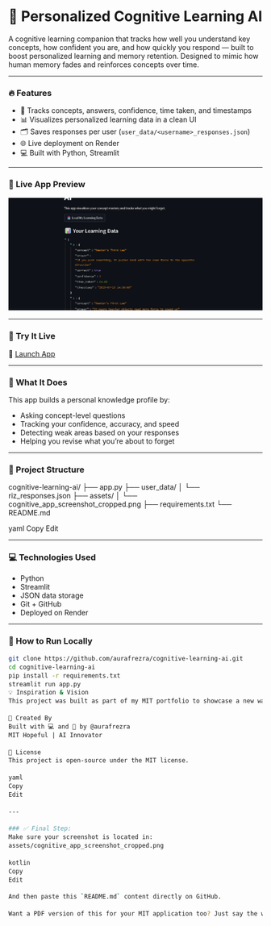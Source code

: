 # 🧠 Personalized Cognitive Learning AI

A cognitive learning companion that tracks how well you understand key concepts, how confident you are, and how quickly you respond — built to boost personalized learning and memory retention. Designed to mimic how human memory fades and reinforces concepts over time.

---

### 🔥 Features
- 🧠 Tracks concepts, answers, confidence, time taken, and timestamps
- 📊 Visualizes personalized learning data in a clean UI
- 🗂️ Saves responses per user (`user_data/<username>_responses.json`)
- 🌐 Live deployment on Render
- 💻 Built with Python, Streamlit

---

### 📸 Live App Preview

![App Screenshot](assets/cognitive_app_screenshot_cropped.png)

---

### 🚀 Try It Live

🔗 [Launch App](https://cognitive-learning-ai.onrender.com)

---

### 🧠 What It Does

This app builds a personal knowledge profile by:
- Asking concept-level questions
- Tracking your confidence, accuracy, and speed
- Detecting weak areas based on your responses
- Helping you revise what you’re about to forget

---

### 📁 Project Structure

cognitive-learning-ai/
├── app.py
├── user_data/
│ └── riz_responses.json
├── assets/
│ └── cognitive_app_screenshot_cropped.png
├── requirements.txt
└── README.md

yaml
Copy
Edit

---

### 💻 Technologies Used

- Python
- Streamlit
- JSON data storage
- Git + GitHub
- Deployed on Render

---

### 🧾 How to Run Locally

```bash
git clone https://github.com/aurafrezra/cognitive-learning-ai.git
cd cognitive-learning-ai
pip install -r requirements.txt
streamlit run app.py
💡 Inspiration & Vision
This project was built as part of my MIT portfolio to showcase a new way to learn: not just by repetition, but by understanding and prediction — modeling how our brain forgets and reinforces concepts.

🙌 Created By
Built with 💻 and 🚀 by @aurafrezra
MIT Hopeful | AI Innovator

📌 License
This project is open-source under the MIT license.

yaml
Copy
Edit

---

### ✅ Final Step:
Make sure your screenshot is located in:
assets/cognitive_app_screenshot_cropped.png

kotlin
Copy
Edit

And then paste this `README.md` content directly on GitHub.

Want a PDF version of this for your MIT application too? Just say the word 💼
